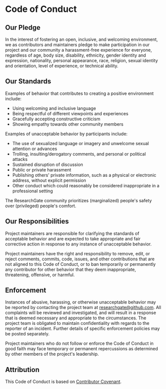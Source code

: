 # Code of Conduct

## Our Pledge

In the interest of fostering an open, inclusive, and welcoming environment, we as contributors and maintainers pledge to make participation in our project and our community a harassment-free experience for everyone, regardless of age, body size, disability, ethnicity, gender identity and expression, nationality, personal appearance, race, religion, sexual identity and orientation, level of experience, or technical ability.

## Our Standards

Examples of behavior that contributes to creating a positive environment
include:

* Using welcoming and inclusive language
* Being respectful of different viewpoints and experiences
* Gracefully accepting constructive criticism
* Showing empathy towards other community members

Examples of unacceptable behavior by participants include:

* The use of sexualized language or imagery and unwelcome sexual attention or advances
* Trolling, insulting/derogatory comments, and personal or political attacks
* Sustained disruption of discussion
* Public or private harassment
* Publishing others' private information, such as a physical or electronic
  address, without explicit permission
* Other conduct which could reasonably be considered inappropriate in a
  professional setting

The ResearchGate community prioritizes (marginalized) people's safety over (privileged) people's comfort.

## Our Responsibilities

Project maintainers are responsible for clarifying the standards of acceptable behavior and are expected to take appropriate and fair corrective action in response to any instance of unacceptable behavior.

Project maintainers have the right and responsibility to remove, edit, or reject comments, commits, code, issues, and other contributions that are not aligned to this Code of Conduct, or to ban temporarily or permanently any contributor for other behavior that they deem inappropriate, threatening, offensive, or harmful.

## Enforcement

Instances of abusive, harassing, or otherwise unacceptable behavior may be reported by contacting the project team at [researchgate@github.com](mailto:researchgate@github.com). All complaints will be reviewed and investigated, and will result in a response that is deemed necessary and appropriate to the circumstances. The project team is obligated to maintain confidentiality with regards to the reporter of an incident.
Further details of specific enforcement policies may be posted separately.

Project maintainers who do not follow or enforce the Code of Conduct in good faith may face temporary or permanent repercussions as determined by other members of the project's leadership.

## Attribution

This Code of Conduct is based on [Contributor Covenant][homepage].

[homepage]: http://contributor-covenant.org